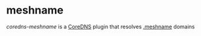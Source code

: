 # meshname

*coredns-meshname* is a [CoreDNS](https://coredns.io/) plugin that resolves [.meshname](https://github.com/zhoreeq/meshname) domains
